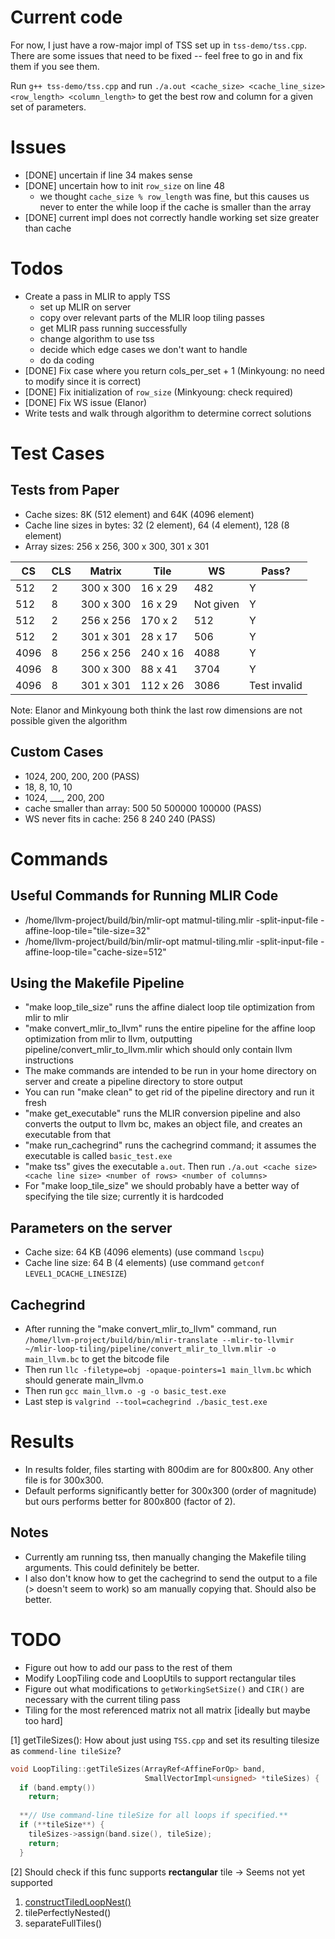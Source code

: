 # Current code

For now, I just have a row-major impl of TSS set up in `tss-demo/tss.cpp`. There are some issues that need to be fixed -- feel free to go in and fix them if you see them.

Run `g++ tss-demo/tss.cpp` and run `./a.out <cache_size> <cache_line_size> <row_length> <column_length>` to get the best row and column for a given set of parameters.

# Issues

- [DONE] uncertain if line 34 makes sense 
- [DONE] uncertain how to init `row_size` on line 48
    - we thought `cache_size % row_length` was fine, but this causes us never to enter the while loop if the cache is smaller than the array
- [DONE] current impl does not correctly handle working set size greater than cache

# Todos
- Create a pass in MLIR to apply TSS 
    - set up MLIR on server
    - copy over relevant parts of the MLIR loop tiling passes
    - get MLIR pass running successfully
    - change algorithm to use tss
    - decide which edge cases we don't want to handle  
    - do da coding
- [DONE] Fix case where you return cols_per_set + 1 (Minkyoung: no need to modify since it is correct)
- [DONE] Fix initialization of `row_size` (Minkyoung: check required)
- [DONE] Fix WS issue (Elanor)
- Write tests and walk through algorithm to determine correct solutions

# Test Cases
## Tests from Paper
- Cache sizes: 8K (512 element) and 64K (4096 element)
- Cache line sizes in bytes: 32 (2 element), 64 (4 element), 128 (8 element)
- Array sizes: 256 x 256, 300 x 300, 301 x 301

| CS  | CLS | Matrix    | Tile    | WS  | Pass? |
|-----|-----|-----------|---------|-----|-------|
| 512 | 2   | 300 x 300 | 16 x 29 | 482 | Y |
| 512 | 8   | 300 x 300 | 16 x 29 | Not given | Y | 
| 512 | 2   | 256 x 256 | 170 x 2 | 512 | Y |
| 512 | 2   | 301 x 301 | 28 x 17 | 506 | Y |
| 4096 | 8   | 256 x 256 | 240 x 16 | 4088 | Y |
| 4096 | 8   | 300 x 300 | 88 x 41 | 3704 | Y |
| 4096 | 8   | 301 x 301 | 112 x 26 | 3086 | Test invalid |

Note: Elanor and Minkyoung both think the last row dimensions are not possible given the algorithm

## Custom Cases
- 1024, 200, 200, 200 (PASS)
- 18, 8, 10, 10 
- 1024, ___, 200, 200
- cache smaller than array: 500 50 500000 100000 (PASS)
- WS never fits in cache: 256 8 240 240 (PASS)

# Commands
## Useful Commands for Running MLIR Code 
- /home/llvm-project/build/bin/mlir-opt matmul-tiling.mlir -split-input-file -affine-loop-tile="tile-size=32"
- /home/llvm-project/build/bin/mlir-opt matmul-tiling.mlir -split-input-file -affine-loop-tile="cache-size=512"

## Using the Makefile Pipeline 
- "make loop_tile_size" runs the affine dialect loop tile optimization from mlir to mlir
- "make convert_mlir_to_llvm" runs the entire pipeline for the affine loop optimization from mlir to llvm, outputting pipeline/convert_mlir_to_llvm.mlir which should only contain llvm instructions
- The make commands are intended to be run in your home directory on server and create a pipeline directory to store output
- You can run "make clean" to get rid of the pipeline directory and run it fresh
- "make get_executable" runs the MLIR conversion pipeline and also converts the output to llvm bc, makes an object file, and creates an executable from that
- "make run_cachegrind" runs the cachegrind command; it assumes the executable is called `basic_test.exe`
- "make tss" gives the executable `a.out`. Then run `./a.out <cache size> <cache line size> <number of rows> <number of columns>`
- For "make loop_tile_size" we should probably have a better way of specifying the tile size; currently it is hardcoded

## Parameters on the server
- Cache size: 64 KB (4096 elements) (use command `lscpu`)
- Cache line size: 64 B (4 elements) (use command `getconf LEVEL1_DCACHE_LINESIZE`)

## Cachegrind
- After running the "make convert_mlir_to_llvm" command, run `/home/llvm-project/build/bin/mlir-translate --mlir-to-llvmir ~/mlir-loop-tiling/pipeline/convert_mlir_to_llvm.mlir -o main_llvm.bc` to get the bitcode file
- Then run `llc -filetype=obj -opaque-pointers=1 main_llvm.bc` which should generate main_llvm.o
- Then run `gcc main_llvm.o -g -o basic_test.exe` 
- Last step is `valgrind --tool=cachegrind ./basic_test.exe`

# Results
- In results folder, files starting with 800dim are for 800x800. Any other file is for 300x300.
- Default performs significantly better for 300x300 (order of magnitude) but ours performs better for 800x800 (factor of 2).

## Notes
- Currently am running tss, then manually changing the Makefile tiling arguments. This could definitely be better.
- I also don't know how to get the cachegrind to send the output to a file (> doesn't seem to work) so am manually copying that. Should also be better.

# TODO
- Figure out how to add our pass to the rest of them
- Modify LoopTiling code and LoopUtils to support rectangular tiles
- Figure out what modifications to `getWorkingSetSize()` and `CIR()` are necessary with the current tiling pass
- Tiling for the most referenced matrix not all matrix [ideally but maybe too hard]


[1] getTileSizes(): How about just using `TSS.cpp` and set its resulting tilesize as `commend-line tileSize`?

```cpp
void LoopTiling::getTileSizes(ArrayRef<AffineForOp> band,
                              SmallVectorImpl<unsigned> *tileSizes) {
  if (band.empty())
    return;
 
  **// Use command-line tileSize for all loops if specified.**
  if (**tileSize**) {
    tileSizes->assign(band.size(), tileSize);
    return;
  }
```

[2] Should check if this func supports **rectangular** tile → Seems not yet supported 

1. [constructTiledLoopNest()](https://mlir.llvm.org/doxygen/LoopUtils_8cpp.html#a83637a522ca37f21ad29b95686634163)
2. tilePerfectlyNested()
3. separateFullTiles()
